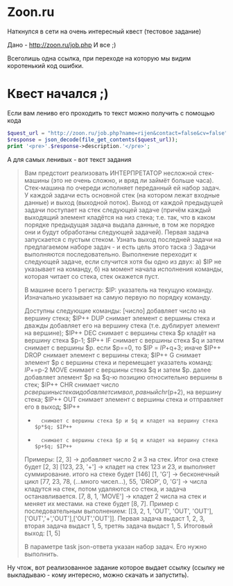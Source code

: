 Zoon.ru
======

Наткнулся в сети на очень интересный квест (тестовое задание)

Дано - http://zoon.ru/job.php
И все ;)

Всеголишь одна ссылка, при переходе на которую мы видим коротенький код ошибки.

Квест начался ;)
======

Если вам лениво его проходить то текст можно получить с помощью кода

```php
$quest_url = "http://zoon.ru/job.php?name=rijen&contact=false&cv=false";
$response = json_decode(file_get_contents($quest_url));
print '<pre>'.$response->description.'</pre>';
```

А для самых ленивых - вот текст задания

>Вам предстоит реализовать ИНТЕРПРЕТАТОР несложной стек-машины (это не очень сложно, и вряд ли займёт больше часа). Стек-машина по очереди исполняет переданный ей набор задач. У каждой задачи есть основной стек (на котором лежат входные данные) и выход (выходной поток).
>Выход от каждой предыдущей задачи поступает на стек следующей задаче (причём каждый выходящий элемент кладётся на низ стека; т.е. так, что в каком порядке предыдущая задача выдала данные, в том же порядке они и будут обработаны следующей задачей). Первая задача запускается с пустым стеком. Узнать выход последней задачи на предлагаемом наборе задач - и есть цель этого таска :)
>Задачи выполняются последовательно. Выполнение переходит к следующей задаче, если случится хотя бы одно из двух: а) $IP не указывает на команду, б) на момент начала исполнения команды, которая читает со стека, стек окажется пуст.
>
>В машине всего 1 регистр: $IP: указатель на текущую команду. Изначально указывает на самую первую по порядку команду.
>
>Доступны следующие команды:
>[число] добавляет число на вершину стека; $IP++
>DUP     снимает элемент с вершины стека и дважды добавляет его на вершину стека (т.е. дублирует элемент на вершине); $IP++
>DEC     снимает с вершины стека $p кладёт на вершину стека $p-1; $IP++
>IF      снимает с вершины стека $q и затем снимает с вершины $p. если $p==0, то $IP = $IP+$q+3; иначе $IP++
>DROP    снимает элемент с вершины стека; $IP++
>G       снимает элемент $p с вершины стека и перемещает указатель команд: $IP+=$p-2
>MOVE    снимает с вершины стека $q и затем $p. далее добавляет элемент $p на $q-ю позицию относительно вершины в стек; $IP++
>CHR     снимает число $p с вершины стека и добавляет символ, равный chr($p+2), на вершину стека; $IP++
>OUT     снимает элемент с вершины стека и отправляет его в выход; $IP++
>*       снимает с вершины стека $p и $q и кладет на вершину стека $p*$q; $IP++
>+       снимает с вершины стека $p и $q и кладет на вершину стека $p+$q; $IP++
>
>Примеры:
>[2, 3] -> добавляет число 2 и 3 на стек. Итог она стеке будет [2, 3]
>[123, 23, '+'] -> кладет на стек 123 и 23, и выполняет суммирование. итого на стеке будет [146]
>[1, 'G'] -> бесконечный цикл
>[77, 23, 78, (...много чисел...), 55, 'DROP', 0, 'G'] -> числа кладутся на стек, потом удаляются со стека, и задача останавливается.
>[7, 8, 1, 'MOVE'] -> кладет 2 числа на стек и меняет их местами. на стеке будет [8, 7].
>Пример с последовательным выполнением: [[3, 2, 1, 'OUT', 'OUT', 'OUT'],['OUT','+','OUT'],['OUT','OUT']]. Первая задача выдаст 1, 2, 3, вторая задача выдаст 1, 5, третяь задача выдаст 1, 5. Итоговый выход: [1, 5]
>
>В параметре task json-ответа указан набор задач. Его нужно выполнить.

Ну чтож, вот реализованное задание которое выдает ссылку (ссылку не выкладываю - кому интересно, можно скачать и запустить).

